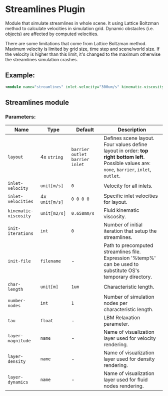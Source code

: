 # Streamlines Plugin

Module that simulate streamlines in whole scene. It using Lattice Boltzman method to calculate velocities in simulation grid. Dynamic obstacles (i.e. objects) are affected by computed velocities.

There are some limitations that come from Lattice Boltzman method. Maximum velocity is limited by grid size, time step and scene/world size. If the velocity is higher than this limit, it's changed to the maximum otherwise the streamlines simulation crashes.

## Example:

```xml
<module name="streamlines" inlet-velocity="300um/s" kinematic-viscosity="0.658mm2/s" />
```

## Streamlines module

### Parameters:

| Name                  | Type           | Default     | Description |
| --------------------- | -------------- | ----------- | ----------- |
| `layout`              | 4x `string`    | `barrier outlet barrier inlet` | Defines scene layout. Four values define layout in order: **top** **right** **bottom** **left**. Possible values are: `none`, `barrier`, `inlet`, `outlet`. |
| `inlet-velocity`      | `unit[m/s]`    | `0`         | Velocity for all inlets. |
| `inlet-velocities`    | 4x `unit[m/s]` | `0 0 0 0`   | Specific inlet velocities for layout. |
| `kinematic-viscosity` | `unit[m2/s]`   | `0.658mm/s` | Fluid kinematic viscosity. |
| `init-iterations`     | `int`          | `0`         | Number of initial iteration that setup the streamlines. |
| `init-file`           | `filename`     | -           | Path to precomputed streamlines file. Expression '%temp%' can be used to substitute OS's temporary directory. |
| `char-length`         | `unit[m]`      | `1um`       | Characteristic length. |
| `number-nodes`        | `int`          | `1`         | Number of simulation nodes per characteristic length. |
| `tau`                 | `float`        | -           | LBM Relaxation parameter. |
| `layer-magnitude`     | `name`         | -           | Name of visualization layer used for velocity rendering. |
| `layer-density`       | `name`         | -           | Name of visualization layer used for density rendering. |
| `layer-dynamics`      | `name`         | -           | Name of visualization layer used for fluid nodes rendering. |